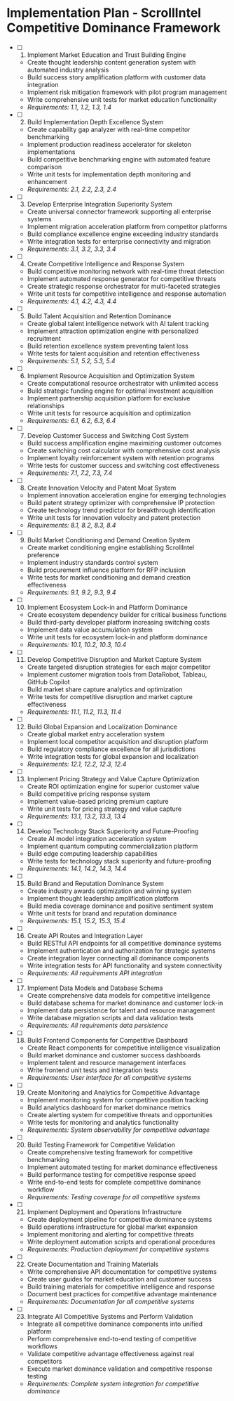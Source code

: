 # Implementation Plan - ScrollIntel Competitive Dominance Framework

- [ ] 1. Implement Market Education and Trust Building Engine
  - Create thought leadership content generation system with automated industry analysis
  - Build success story amplification platform with customer data integration
  - Implement risk mitigation framework with pilot program management
  - Write comprehensive unit tests for market education functionality
  - _Requirements: 1.1, 1.2, 1.3, 1.4_

- [ ] 2. Build Implementation Depth Excellence System
  - Create capability gap analyzer with real-time competitor benchmarking
  - Implement production readiness accelerator for skeleton implementations
  - Build competitive benchmarking engine with automated feature comparison
  - Write unit tests for implementation depth monitoring and enhancement
  - _Requirements: 2.1, 2.2, 2.3, 2.4_

- [ ] 3. Develop Enterprise Integration Superiority System
  - Create universal connector framework supporting all enterprise systems
  - Implement migration acceleration platform from competitor platforms
  - Build compliance excellence engine exceeding industry standards
  - Write integration tests for enterprise connectivity and migration
  - _Requirements: 3.1, 3.2, 3.3, 3.4_

- [ ] 4. Create Competitive Intelligence and Response System
  - Build competitive monitoring network with real-time threat detection
  - Implement automated response generator for competitive threats
  - Create strategic response orchestrator for multi-faceted strategies
  - Write unit tests for competitive intelligence and response automation
  - _Requirements: 4.1, 4.2, 4.3, 4.4_

- [ ] 5. Build Talent Acquisition and Retention Dominance
  - Create global talent intelligence network with AI talent tracking
  - Implement attraction optimization engine with personalized recruitment
  - Build retention excellence system preventing talent loss
  - Write tests for talent acquisition and retention effectiveness
  - _Requirements: 5.1, 5.2, 5.3, 5.4_

- [ ] 6. Implement Resource Acquisition and Optimization System
  - Create computational resource orchestrator with unlimited access
  - Build strategic funding engine for optimal investment acquisition
  - Implement partnership acquisition platform for exclusive relationships
  - Write unit tests for resource acquisition and optimization
  - _Requirements: 6.1, 6.2, 6.3, 6.4_

- [ ] 7. Develop Customer Success and Switching Cost System
  - Build success amplification engine maximizing customer outcomes
  - Create switching cost calculator with comprehensive cost analysis
  - Implement loyalty reinforcement system with retention programs
  - Write tests for customer success and switching cost effectiveness
  - _Requirements: 7.1, 7.2, 7.3, 7.4_

- [ ] 8. Create Innovation Velocity and Patent Moat System
  - Implement innovation acceleration engine for emerging technologies
  - Build patent strategy optimizer with comprehensive IP protection
  - Create technology trend predictor for breakthrough identification
  - Write unit tests for innovation velocity and patent protection
  - _Requirements: 8.1, 8.2, 8.3, 8.4_

- [ ] 9. Build Market Conditioning and Demand Creation System
  - Create market conditioning engine establishing ScrollIntel preference
  - Implement industry standards control system
  - Build procurement influence platform for RFP inclusion
  - Write tests for market conditioning and demand creation effectiveness
  - _Requirements: 9.1, 9.2, 9.3, 9.4_

- [ ] 10. Implement Ecosystem Lock-in and Platform Dominance
  - Create ecosystem dependency builder for critical business functions
  - Build third-party developer platform increasing switching costs
  - Implement data value accumulation system
  - Write unit tests for ecosystem lock-in and platform dominance
  - _Requirements: 10.1, 10.2, 10.3, 10.4_

- [ ] 11. Develop Competitive Disruption and Market Capture System
  - Create targeted disruption strategies for each major competitor
  - Implement customer migration tools from DataRobot, Tableau, GitHub Copilot
  - Build market share capture analytics and optimization
  - Write tests for competitive disruption and market capture effectiveness
  - _Requirements: 11.1, 11.2, 11.3, 11.4_

- [ ] 12. Build Global Expansion and Localization Dominance
  - Create global market entry acceleration system
  - Implement local competitor acquisition and disruption platform
  - Build regulatory compliance excellence for all jurisdictions
  - Write integration tests for global expansion and localization
  - _Requirements: 12.1, 12.2, 12.3, 12.4_

- [ ] 13. Implement Pricing Strategy and Value Capture Optimization
  - Create ROI optimization engine for superior customer value
  - Build competitive pricing response system
  - Implement value-based pricing premium capture
  - Write unit tests for pricing strategy and value capture
  - _Requirements: 13.1, 13.2, 13.3, 13.4_

- [ ] 14. Develop Technology Stack Superiority and Future-Proofing
  - Create AI model integration acceleration system
  - Implement quantum computing commercialization platform
  - Build edge computing leadership capabilities
  - Write tests for technology stack superiority and future-proofing
  - _Requirements: 14.1, 14.2, 14.3, 14.4_

- [ ] 15. Build Brand and Reputation Dominance System
  - Create industry awards optimization and winning system
  - Implement thought leadership amplification platform
  - Build media coverage dominance and positive sentiment system
  - Write unit tests for brand and reputation dominance
  - _Requirements: 15.1, 15.2, 15.3, 15.4_

- [ ] 16. Create API Routes and Integration Layer
  - Build RESTful API endpoints for all competitive dominance systems
  - Implement authentication and authorization for strategic systems
  - Create integration layer connecting all dominance components
  - Write integration tests for API functionality and system connectivity
  - _Requirements: All requirements API integration_

- [ ] 17. Implement Data Models and Database Schema
  - Create comprehensive data models for competitive intelligence
  - Build database schema for market dominance and customer lock-in
  - Implement data persistence for talent and resource management
  - Write database migration scripts and data validation tests
  - _Requirements: All requirements data persistence_

- [ ] 18. Build Frontend Components for Competitive Dashboard
  - Create React components for competitive intelligence visualization
  - Build market dominance and customer success dashboards
  - Implement talent and resource management interfaces
  - Write frontend unit tests and integration tests
  - _Requirements: User interface for all competitive systems_

- [ ] 19. Create Monitoring and Analytics for Competitive Advantage
  - Implement monitoring system for competitive position tracking
  - Build analytics dashboard for market dominance metrics
  - Create alerting system for competitive threats and opportunities
  - Write tests for monitoring and analytics functionality
  - _Requirements: System observability for competitive advantage_

- [ ] 20. Build Testing Framework for Competitive Validation
  - Create comprehensive testing framework for competitive benchmarking
  - Implement automated testing for market dominance effectiveness
  - Build performance testing for competitive response speed
  - Write end-to-end tests for complete competitive dominance workflow
  - _Requirements: Testing coverage for all competitive systems_

- [ ] 21. Implement Deployment and Operations Infrastructure
  - Create deployment pipeline for competitive dominance systems
  - Build operations infrastructure for global market expansion
  - Implement monitoring and alerting for competitive threats
  - Write deployment automation scripts and operational procedures
  - _Requirements: Production deployment for competitive systems_

- [ ] 22. Create Documentation and Training Materials
  - Write comprehensive API documentation for competitive systems
  - Create user guides for market education and customer success
  - Build training materials for competitive intelligence and response
  - Document best practices for competitive advantage maintenance
  - _Requirements: Documentation for all competitive systems_

- [ ] 23. Integrate All Competitive Systems and Perform Validation
  - Integrate all competitive dominance components into unified platform
  - Perform comprehensive end-to-end testing of competitive workflows
  - Validate competitive advantage effectiveness against real competitors
  - Execute market dominance validation and competitive response testing
  - _Requirements: Complete system integration for competitive dominance_
